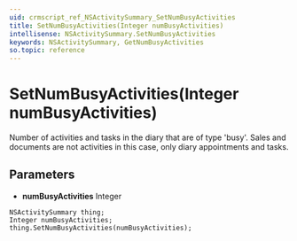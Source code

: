 ```yaml
---
uid: crmscript_ref_NSActivitySummary_SetNumBusyActivities
title: SetNumBusyActivities(Integer numBusyActivities)
intellisense: NSActivitySummary.SetNumBusyActivities
keywords: NSActivitySummary, GetNumBusyActivities
so.topic: reference
---
```


# SetNumBusyActivities(Integer numBusyActivities)

Number of activities and tasks in the diary that are of type 'busy'. Sales and documents are not activities in this case, only diary appointments and tasks.

## Parameters

* **numBusyActivities** Integer

```crmscript
NSActivitySummary thing;
Integer numBusyActivities;
thing.SetNumBusyActivities(numBusyActivities);
```


